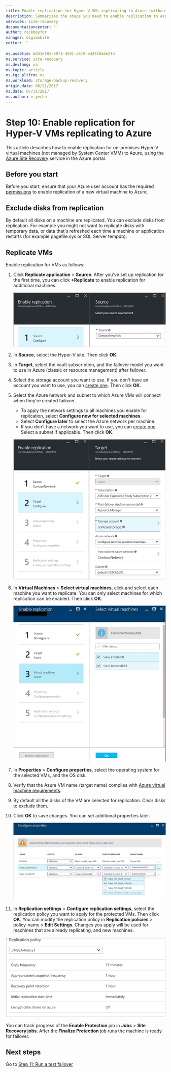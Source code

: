 ```yaml
---
title: Enable replication for Hyper-V VMs replicating to Azure (without System Center VMM) with Azure Site Recovery| Azure
description: Summarizes the steps you need to enable replication to Azure for Hyper-V VMs using the Azure Site Recovery service
services: site-recovery
documentationcenter: ''
author: rockboyfor
manager: digimobile
editor: ''

ms.assetid: bd31ef01-69f1-4591-a519-e42510a6e2f4
ms.service: site-recovery
ms.devlang: na
ms.topic: article
ms.tgt_pltfrm: na
ms.workload: storage-backup-recovery
origin.date: 06/21/2017
ms.date: 07/31/2017
ms.author: v-yeche
---
```


# Step 10: Enable replication for Hyper-V VMs replicating to Azure

This article describes how to enable replication for on-premises Hyper-V virtual machines (not managed by System Center VMM) to Azure, using the [Azure Site Recovery](site-recovery-overview.md) service in the Azure portal.

## Before you start

Before you start, ensure that your Azure user account has the required [permissions](site-recovery-role-based-linked-access-control.md#permissions-required-to-enable-replication-for-new-virtual-machines) to enable replication of a new virtual machine to Azure.

## Exclude disks from replication

By default all disks on a machine are replicated. You can exclude disks from replication. For example you might not want to replicate disks with temporary data, or data that's refreshed each time a machine or application restarts (for example pagefile.sys or SQL Server tempdb).
<!-- Not Available [Learn more](site-recovery-exclude-disk.md) -->

## Replicate VMs

Enable replication for VMs as follows:          

1. Click **Replicate application** > **Source**. After you've set up replication for the first time, you can click **+Replicate** to enable replication for additional machines.

    ![Enable replication](./media/hyper-v-site-walkthrough-enable-replication/enable-replication.png)
2. In **Source**, select the Hyper-V site. Then click **OK**.
3. In **Target**, select the vault subscription, and the failover model you want to use in Azure (classic or resource management) after failover.
4. Select the storage account you want to use. If you don't have an account you want to use, you can [create one](#set-up-an-azure-storage-account). Then click **OK**.
5. Select the Azure network and subnet to which Azure VMs will connect when they're created failover.

    - To apply the network settings to all machines you enable for replication, select **Configure now for selected machines**.
    - Select **Configure later** to select the Azure network per machine.
    - If you don't have a network you want to use, you can [create one](#set-up-an-azure-network). Select a subnet if applicable. Then click **OK**.

   ![Enable replication](./media/hyper-v-site-walkthrough-enable-replication/enable-replication11.png)

6. In **Virtual Machines** > **Select virtual machines**, click and select each machine you want to replicate. You can only select machines for which replication can be enabled. Then click **OK**.

    ![Enable replication](./media/hyper-v-site-walkthrough-enable-replication/enable-replication5-for-exclude-disk.png)

7. In **Properties** > **Configure properties**, select the operating system for the selected VMs, and the OS disk.
8. Verify that the Azure VM name (target name) complies with [Azure virtual machine requirements](site-recovery-support-matrix-to-azure.md#failed-over-azure-vm-requirements).
9. By default all the disks of the VM are selected for replication. Clear disks to exclude them.
10. Click **OK** to save changes. You can set additional properties later.

     ![Enable replication](./media/hyper-v-site-walkthrough-enable-replication/enable-replication6-with-exclude-disk.png)

11. In **Replication settings** > **Configure replication settings**, select the replication policy you want to apply for the protected VMs. Then click **OK**. You can modify the replication policy in **Replication policies** > policy-name > **Edit Settings**. Changes you apply will be used for machines that are already replicating, and new machines.

   ![Enable replication](./media/hyper-v-site-walkthrough-enable-replication/enable-replication7.png)

You can track progress of the **Enable Protection** job in **Jobs** > **Site Recovery jobs**. After the **Finalize Protection** job runs the machine is ready for failover.

## Next steps

Go to [Step 11: Run a test failover](hyper-v-site-walkthrough-test-failover.md)

<!--Update_Description: new article about walkthrought enable replication from hyper-v to azure  -->